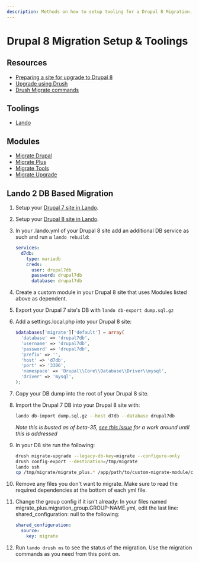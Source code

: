 ```yaml
---
description: Methods on how to setup tooling for a Drupal 8 Migration.
---
```

Drupal 8 Migration Setup & Toolings
====================================

Resources
---------

* [Preparing a site for upgrade to Drupal 8](https://www.drupal.org/node/2350603)
* [Upgrade using Drush](https://www.drupal.org/docs/8/upgrade/upgrade-using-drush)
* [Drush Migrate commands](https://www.drupal.org/node/1561820)

Toolings
--------

* [Lando](https://github.com/lando/lando)

Modules
-------

* [Migrate Drupal](https://www.drupal.org/project/migrate_drupal)
* [Migrate Plus](https://www.drupal.org/project/migrate_plus)
* [Migrate Tools](https://www.drupal.org/project/migrate_tools)
* [Migrate Upgrade](https://www.drupal.org/project/migrate_upgrade)


Lando 2 DB Based Migration
--------------------------

1. Setup your [Drupal 7 site in Lando](https://docs.devwithlando.io/tutorials/drupal7.html).
2. Setup your [Drupal 8 site in Lando](https://docs.devwithlando.io/tutorials/drupal8.html).
3. In your .lando.yml of your Drupal 8 site add an additional DB service as such and run a ```lando rebuild```:

    ```yml
    services:
      d7db:
        type: mariadb
        creds:
          user: drupal7db
          password: drupal7db
          database: drupal7db
    ```

4. Create a custom module in your Drupal 8 site that uses Modules listed above as dependent.
5. Export your Drupal 7 site's DB with ```lando db-export dump.sql.gz```
6. Add a settings.local.php into your Drupal 8 site:

    ```php
    $databases['migrate']['default'] = array(
      'database' => 'drupal7db',
      'username' => 'drupal7db',
      'password' => 'drupal7db',
      'prefix' => '',
      'host' => 'd7db',
      'port' => '3306',
      'namespace' => 'Drupal\\Core\\Database\\Driver\\mysql',
      'driver' => 'mysql',
    );
    ```

7. Copy your DB dump into the root of your Drupal 8 site.
8. Import the Drupal 7 DB into your Drupal 8 site with:

    ```bash
    lando db-import dump.sql.gz --host d7db --database drupal7db
    ```

    _Note this is busted as of beta-35, [see this issue](https://github.com/lando/lando/issues/671) for a work around until this is addressed_

9. In your D8 site run the following:

    ```bash
    drush migrate-upgrade --legacy-db-key=migrate --configure-only
    drush config-export --destination=/tmp/migrate
    lando ssh
    cp /tmp/migrate/migrate_plus.* /app/path/to/custom-migrate-module/config/install
    ```

10. Remove any files you don't want to migrate.  Make sure to read the required dependencies at the bottom of each yml file.
11. Change the group config if it isn't already: In your files named migrate_plus.migration_group.GROUP-NAME.yml, edit the last line: shared_configuration: null to the following:

    ```yml
    shared_configuration:
      source:
        key: migrate
    ```

12. Run ```lando drush ms``` to see the status of the migration.  Use the migration commands as you need from this point on.
